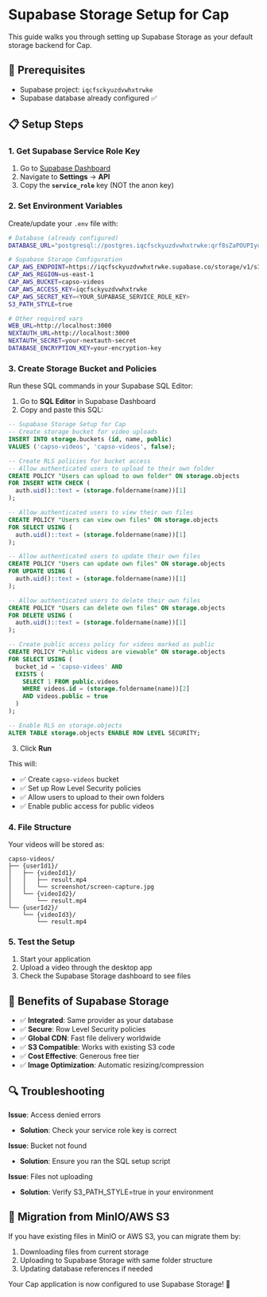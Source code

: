 # Supabase Storage Setup for Cap

This guide walks you through setting up Supabase Storage as your default storage backend for Cap.

## 🔧 Prerequisites

- Supabase project: `iqcfsckyuzdvwhxtrwke`
- Supabase database already configured ✅

## 📋 Setup Steps

### 1. Get Supabase Service Role Key

1. Go to [Supabase Dashboard](https://app.supabase.com/project/iqcfsckyuzdvwhxtrwke)
2. Navigate to **Settings** → **API**
3. Copy the **`service_role`** key (NOT the anon key)

### 2. Set Environment Variables

Create/update your `.env` file with:

```bash
# Database (already configured)
DATABASE_URL="postgresql://postgres.iqcfsckyuzdvwhxtrwke:qrf8sZaPOUPIyotY@aws-1-eu-north-1.pooler.supabase.com:6543/postgres"

# Supabase Storage Configuration
CAP_AWS_ENDPOINT=https://iqcfsckyuzdvwhxtrwke.supabase.co/storage/v1/s3
CAP_AWS_REGION=us-east-1
CAP_AWS_BUCKET=capso-videos
CAP_AWS_ACCESS_KEY=iqcfsckyuzdvwhxtrwke
CAP_AWS_SECRET_KEY=<YOUR_SUPABASE_SERVICE_ROLE_KEY>
S3_PATH_STYLE=true

# Other required vars
WEB_URL=http://localhost:3000
NEXTAUTH_URL=http://localhost:3000
NEXTAUTH_SECRET=your-nextauth-secret
DATABASE_ENCRYPTION_KEY=your-encryption-key
```

### 3. Create Storage Bucket and Policies

Run these SQL commands in your Supabase SQL Editor:

1. Go to **SQL Editor** in Supabase Dashboard
2. Copy and paste this SQL:

```sql
-- Supabase Storage Setup for Cap
-- Create storage bucket for video uploads
INSERT INTO storage.buckets (id, name, public)
VALUES ('capso-videos', 'capso-videos', false);

-- Create RLS policies for bucket access
-- Allow authenticated users to upload to their own folder
CREATE POLICY "Users can upload to own folder" ON storage.objects
FOR INSERT WITH CHECK (
  auth.uid()::text = (storage.foldername(name))[1]
);

-- Allow authenticated users to view their own files
CREATE POLICY "Users can view own files" ON storage.objects
FOR SELECT USING (
  auth.uid()::text = (storage.foldername(name))[1]
);

-- Allow authenticated users to update their own files
CREATE POLICY "Users can update own files" ON storage.objects
FOR UPDATE USING (
  auth.uid()::text = (storage.foldername(name))[1]
);

-- Allow authenticated users to delete their own files
CREATE POLICY "Users can delete own files" ON storage.objects
FOR DELETE USING (
  auth.uid()::text = (storage.foldername(name))[1]
);

-- Create public access policy for videos marked as public
CREATE POLICY "Public videos are viewable" ON storage.objects
FOR SELECT USING (
  bucket_id = 'capso-videos' AND
  EXISTS (
    SELECT 1 FROM public.videos 
    WHERE videos.id = (storage.foldername(name))[2] 
    AND videos.public = true
  )
);

-- Enable RLS on storage.objects
ALTER TABLE storage.objects ENABLE ROW LEVEL SECURITY;
```

3. Click **Run**

This will:
- ✅ Create `capso-videos` bucket
- ✅ Set up Row Level Security policies
- ✅ Allow users to upload to their own folders
- ✅ Enable public access for public videos

### 4. File Structure

Your videos will be stored as:
```
capso-videos/
├── {userId1}/
│   ├── {videoId1}/
│   │   ├── result.mp4
│   │   └── screenshot/screen-capture.jpg
│   └── {videoId2}/
│       └── result.mp4
└── {userId2}/
    └── {videoId3}/
        └── result.mp4
```

### 5. Test the Setup

1. Start your application
2. Upload a video through the desktop app
3. Check the Supabase Storage dashboard to see files

## 🎯 Benefits of Supabase Storage

- ✅ **Integrated**: Same provider as your database
- ✅ **Secure**: Row Level Security policies
- ✅ **Global CDN**: Fast file delivery worldwide
- ✅ **S3 Compatible**: Works with existing S3 code
- ✅ **Cost Effective**: Generous free tier
- ✅ **Image Optimization**: Automatic resizing/compression

## 🔍 Troubleshooting

**Issue**: Access denied errors
- **Solution**: Check your service role key is correct

**Issue**: Bucket not found
- **Solution**: Ensure you ran the SQL setup script

**Issue**: Files not uploading
- **Solution**: Verify S3_PATH_STYLE=true in your environment

## 🔄 Migration from MinIO/AWS S3

If you have existing files in MinIO or AWS S3, you can migrate them by:
1. Downloading files from current storage
2. Uploading to Supabase Storage with same folder structure
3. Updating database references if needed

Your Cap application is now configured to use Supabase Storage! 🚀
